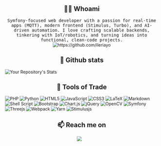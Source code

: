<h2 align="center"> 👨‍💻 Whoami</h2>
<p align="center">
  <samp>Symfony-focused web developer with a passion for real-time apps (MQTT), modern frontend (Stimulus, Turbo), and AI-driven automation. I love crafting scalable backends, tinkering with IoT/robotics, and turning ideas into functional, clean-code projects. 
  </samp>
<br>  <img src="https://komarev.com/ghpvc/?username=ileriayo" alt="https://github.com/ileriayo" />
</p>



<h2 align="center">💬 Github stats</h2>
<p align="center" float="center">
  
![Your Repository's Stats](https://github-readme-stats.vercel.app/api?username=cadot-eu&show_icons=true)
</p>

<h2 align="center"> 🔭 Tools of Trade</h2>
  
![PHP](https://img.shields.io/badge/php-%23777BB4.svg?style=for-the-badge&logo=php&logoColor=white)
![Python](https://img.shields.io/badge/python-3670A0?style=for-the-badge&logo=python&logoColor=ffdd54)
![HTML5](https://img.shields.io/badge/html5-%23E34F26.svg?style=for-the-badge&logo=html5&logoColor=white)
![JavaScript](https://img.shields.io/badge/javascript-%23323330.svg?style=for-the-badge&logo=javascript&logoColor=%23F7DF1E)
![CSS3](https://img.shields.io/badge/css3-%231572B6.svg?style=for-the-badge&logo=css3&logoColor=white)
![LaTeX](https://img.shields.io/badge/latex-%23008080.svg?style=for-the-badge&logo=latex&logoColor=white)
![Markdown](https://img.shields.io/badge/markdown-%23000000.svg?style=for-the-badge&logo=markdown&logoColor=white)
![Shell Script](https://img.shields.io/badge/shell_script-%23121011.svg?style=for-the-badge&logo=gnu-bash&logoColor=white)
![Bootstrap](https://img.shields.io/badge/bootstrap-%23563D7C.svg?style=for-the-badge&logo=bootstrap&logoColor=white)
![Chart.js](https://img.shields.io/badge/chart.js-F5788D.svg?style=for-the-badge&logo=chart.js&logoColor=white)
![jQuery](https://img.shields.io/badge/jquery-%230769AD.svg?style=for-the-badge&logo=jquery&logoColor=white)
![OpenCV](https://img.shields.io/badge/opencv-%23white.svg?style=for-the-badge&logo=opencv&logoColor=white)
![Symfony](https://img.shields.io/badge/symfony-%23000000.svg?style=for-the-badge&logo=symfony&logoColor=white)
![Threejs](https://img.shields.io/badge/threejs-black?style=for-the-badge&logo=three.js&logoColor=white)
![Webpack](https://img.shields.io/badge/webpack-%238DD6F9.svg?style=for-the-badge&logo=webpack&logoColor=black)
![Yarn](https://img.shields.io/badge/yarn-%232C8EBB.svg?style=for-the-badge&logo=yarn&logoColor=white)
![Stimulusjs](https://img.shields.io/badge/stimulus-%23E34F26.svg?style=for-the-badge&logo=javascript&logoColor=yellow)
</p>    


<h2  align="center">📫 Reach me on</h2>
<p align="center">
  <a target="_blank"href="https://www.linkedin.com/in/michael-cadot/"><img src="https://img.shields.io/badge/linkedin-%230077B5.svg?&style=for-the-badge&logo=linkedin&logoColor=white" /></a>&nbsp;&nbsp;&nbsp;&nbsp;

